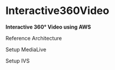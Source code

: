 # Interactive360Video

**Interactive 360° Video using AWS**


Reference Architecture

Setup MediaLive


Setup IVS


